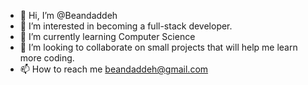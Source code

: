 - 👋 Hi, I’m @Beandaddeh
- 👀 I’m interested in becoming a full-stack developer.
- 🌱 I’m currently learning Computer Science
- 💞️ I’m looking to collaborate on small projects that will help me learn more coding.
- 📫 How to reach me beandaddeh@gmail.com

<!---
Beandaddeh/Beandaddeh is a ✨ special ✨ repository because its `README.md` (this file) appears on your GitHub profile.
You can click the Preview link to take a look at your changes.
--->
